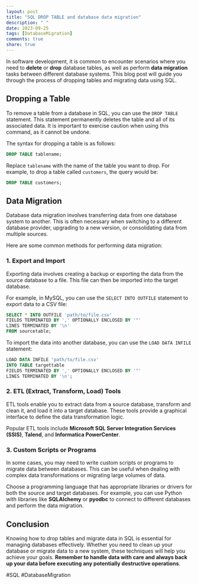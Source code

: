 ```yaml
---
layout: post
title: "SQL DROP TABLE and database data migration"
description: " "
date: 2023-09-25
tags: [DatabaseMigration]
comments: true
share: true
---
```


In software development, it is common to encounter scenarios where you need to **delete** or **drop** database tables, as well as perform **data migration** tasks between different database systems. This blog post will guide you through the process of dropping tables and migrating data using SQL.

## Dropping a Table

To remove a table from a database in SQL, you can use the `DROP TABLE` statement. This statement permanently deletes the table and all of its associated data. It is important to exercise caution when using this command, as it cannot be undone.

The syntax for dropping a table is as follows:

```sql
DROP TABLE tablename;
```

Replace `tablename` with the name of the table you want to drop. For example, to drop a table called `customers`, the query would be:

```sql
DROP TABLE customers;
```

## Data Migration

Database data migration involves transferring data from one database system to another. This is often necessary when switching to a different database provider, upgrading to a new version, or consolidating data from multiple sources.

Here are some common methods for performing data migration:

### 1. Export and Import

Exporting data involves creating a backup or exporting the data from the source database to a file. This file can then be imported into the target database.

For example, in MySQL, you can use the `SELECT INTO OUTFILE` statement to export data to a CSV file:

```sql
SELECT * INTO OUTFILE 'path/to/file.csv'
FIELDS TERMINATED BY ',' OPTIONALLY ENCLOSED BY '"'
LINES TERMINATED BY '\n'
FROM sourcetable;
```

To import the data into another database, you can use the `LOAD DATA INFILE` statement:

```sql
LOAD DATA INFILE 'path/to/file.csv'
INTO TABLE targettable
FIELDS TERMINATED BY ',' OPTIONALLY ENCLOSED BY '"'
LINES TERMINATED BY '\n';
```

### 2. ETL (Extract, Transform, Load) Tools

ETL tools enable you to extract data from a source database, transform and clean it, and load it into a target database. These tools provide a graphical interface to define the data transformation logic.

Popular ETL tools include **Microsoft SQL Server Integration Services (SSIS)**, **Talend**, and **Informatica PowerCenter**.

### 3. Custom Scripts or Programs

In some cases, you may need to write custom scripts or programs to migrate data between databases. This can be useful when dealing with complex data transformations or migrating large volumes of data.

Choose a programming language that has appropriate libraries or drivers for both the source and target databases. For example, you can use Python with libraries like **SQLAlchemy** or **pyodbc** to connect to different databases and perform the data migration.

## Conclusion

Knowing how to drop tables and migrate data in SQL is essential for managing databases effectively. Whether you need to clean up your database or migrate data to a new system, these techniques will help you achieve your goals. **Remember to handle data with care and always back up your data before executing any potentially destructive operations**.

#SQL #DatabaseMigration